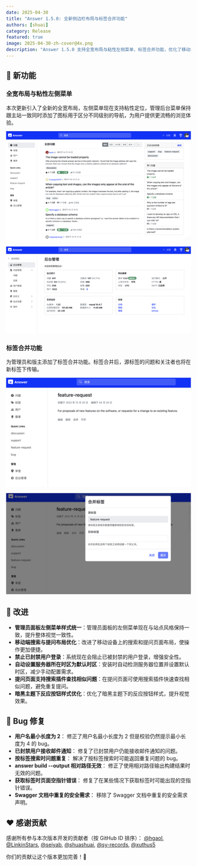 ```yaml
---
date: 2025-04-30
title: "Answer 1.5.0: 全新侧边栏布局与标签合并功能"
authors: [shuai]
category: Release
featured: true
image: 2025-04-30-zh-cover@4x.png
description: "Answer 1.5.0 支持全宽布局与粘性左侧菜单、标签合并功能，优化了移动端导航的 UI, 提升用户体验"
---
```


## 🎉 新功能

### 全宽布局与粘性左侧菜单

本次更新引入了全新的全宽布局，左侧菜单现在支持粘性定位，管理后台菜单保持跟主站一致同时添加了图标用于区分不同级别的导航，为用户提供更流畅的浏览体验。

![site](./layout-01.png)

![管理后台](./layout-02.png)

### 标签合并功能

为管理员和版主添加了标签合并功能。标签合并后，源标签的问题和关注者也将在新标签下传输。

![merge-tag01](./merge-tag1.png)

![merge-tag02](./merge-tag2.png)

## 🔧 改进

- **管理员面板左侧菜单样式统一**：管理员面板的左侧菜单现在与站点风格保持一致，提升整体视觉一致性。
- **移动端搜索与提问布局优化**：改进了移动设备上的搜索和提问页面布局，使操作更加便捷。
- **禁止已封禁用户登录**：系统现在会阻止已被封禁的用户登录，增强安全性。
- **自动设置服务器所在时区为默认时区**：安装时自动检测服务器位置并设置默认时区，减少手动配置需求。
- **提问页面支持搜索插件查找相似问题**：在提问页面可使用搜索插件快速查找相似问题，避免重复提问。
- **暗黑主题下反应按钮样式优化**：优化了暗黑主题下的反应按钮样式，提升视觉效果。

## 🐞 Bug 修复
- **用户名最小长度为 2**： 修正了用户名最小长度为 2 但是校验仍然提示最小长度为 4 的 bug。
- **已封禁用户接收邮件通知**： 修复了已封禁用户仍能接收邮件通知的问题。
- **按标签搜索时问题重复**： 解决了按标签搜索时可能返回重复问题的 bug。
- **answer build --output 相对路径无效**： 修正了使用相对路径输出构建结果时无效的问题。
- **获取标签时页面空指针错误**： 修复了在某些情况下获取标签时可能出现的空指针错误。
- **Swagger 文档中重复的安全需求**： 移除了 Swagger 文档中重复的安全需求声明。


## ❤️ 感谢贡献

感谢所有参与本次版本开发的贡献者（按 GitHub ID 排序）：
[@hgaol](https://github.com/hgaol), [@LinkinStars](https://github.com/LinkinStars), [@seiyab](https://github.com/seiyab), [@shuashuai](https://github.com/shuashuai), [@sy-records](https://github.com/sy-records), [@xuthus5](https://github.com/xuthus5)

你们的贡献让这个版本更加完善！🚀